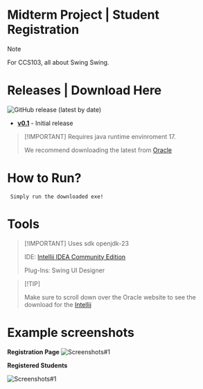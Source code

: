 # Midterm Project | Student Registration
> [!NOTE]
> For CCS103, all about Swing Swing.

# Releases | Download Here
![GitHub release (latest by date)](https://img.shields.io/github/v/release/remsysc/Student-Registration?label=Latest%20Release)
- **[v0.1](https://github.com/remsysc/Student-Registration/releases/tag/v0.1)** - Initial release
>  [!IMPORTANT] 
> Requires java runtime envinroment 17.
> 
> We recommend downloading the latest from [Oracle](https://www.oracle.com/java/technologies/downloads/#jdk24-windows)

# How to Run? 
```
 Simply run the downloaded exe! 
```
# Tools 
>  [!IMPORTANT]
> Uses sdk openjdk-23
> 
> IDE: [Intellij IDEA Community Edition](https://www.jetbrains.com/idea/download/?section=windows)
>
> Plug-Ins: Swing UI Designer

>  [!TIP]
> 
> Make sure to scroll down over the Oracle website to see the download for the [Intellij](https://www.jetbrains.com/idea/download/?section=windows)
# Example screenshots
>
**Registration Page**
![Screenshots#1](https://64.media.tumblr.com/d7525a257f3a0dfca1d39826cdee98c4/84f222ae6a69b694-9d/s2048x3072/e3b05264ebbcd76ec566699f3d59cc899f30b71b.pnj)
>
**Registered Students**

![Screenshots#1](https://64.media.tumblr.com/695e50dedd8f410afdd98520668b08a0/9ae5f0379d56e46b-ce/s640x960/7478d1efa563b3bfe77d2a53be9f4a0ac604fd59.pnj)
